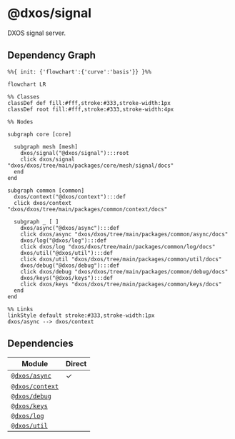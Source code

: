 # @dxos/signal

DXOS signal server.

## Dependency Graph

```mermaid
%%{ init: {'flowchart':{'curve':'basis'}} }%%

flowchart LR

%% Classes
classDef def fill:#fff,stroke:#333,stroke-width:1px
classDef root fill:#fff,stroke:#333,stroke-width:4px

%% Nodes

subgraph core [core]

  subgraph mesh [mesh]
    dxos/signal("@dxos/signal"):::root
    click dxos/signal "dxos/dxos/tree/main/packages/core/mesh/signal/docs"
  end
end

subgraph common [common]
  dxos/context("@dxos/context"):::def
  click dxos/context "dxos/dxos/tree/main/packages/common/context/docs"

  subgraph _ [ ]
    dxos/async("@dxos/async"):::def
    click dxos/async "dxos/dxos/tree/main/packages/common/async/docs"
    dxos/log("@dxos/log"):::def
    click dxos/log "dxos/dxos/tree/main/packages/common/log/docs"
    dxos/util("@dxos/util"):::def
    click dxos/util "dxos/dxos/tree/main/packages/common/util/docs"
    dxos/debug("@dxos/debug"):::def
    click dxos/debug "dxos/dxos/tree/main/packages/common/debug/docs"
    dxos/keys("@dxos/keys"):::def
    click dxos/keys "dxos/dxos/tree/main/packages/common/keys/docs"
  end
end

%% Links
linkStyle default stroke:#333,stroke-width:1px
dxos/async --> dxos/context
```

## Dependencies

| Module | Direct |
|---|---|
| [`@dxos/async`](../../../../common/async/docs/README.md) | &check; |
| [`@dxos/context`](../../../../common/context/docs/README.md) |  |
| [`@dxos/debug`](../../../../common/debug/docs/README.md) |  |
| [`@dxos/keys`](../../../../common/keys/docs/README.md) |  |
| [`@dxos/log`](../../../../common/log/docs/README.md) |  |
| [`@dxos/util`](../../../../common/util/docs/README.md) |  |
